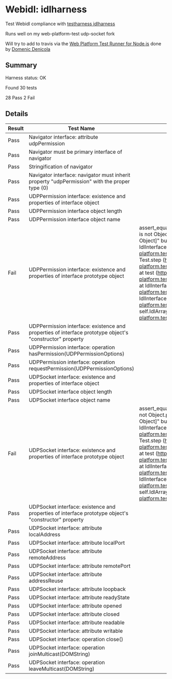 # Webidl: idlharness

Test Webidl compliance with [testharness idlharness](http://testthewebforward.org/docs/testharness-idlharness.html)

Runs well on my web-platform-test udp-socket fork

Will try to add to travis via the [Web Platform Test Runner for Node.js](https://github.com/domenic/wpt-runner) done by [Domenic Denicola](https://github.com/domenic)

## Summary

Harness status: OK

Found 30 tests

28 Pass
2 Fail

## Details

| Result	| Test Name	| Message |
|---------|-----------|---------|
| Pass	| Navigator interface: attribute udpPermission	|
| Pass	| Navigator must be primary interface of navigator|	
| Pass	| Stringification of navigator	|
| Pass	| Navigator interface: navigator must inherit property "udpPermission" with the proper type (0)	|
| Pass	| UDPPermission interface: existence and properties of interface object	|
| Pass	| UDPPermission interface object length	|
| Pass	| UDPPermission interface object name	|
| Fail	| UDPPermission interface: existence and properties of interface prototype object	| assert_equals: prototype of UDPPermission.prototype is not Object.prototype expected object "[object Object]" but got object "[object Object]" at IdlInterface.<anonymous> (http://web-platform.test:8000/resources/idlharness.js:993:17)    at Test.step (http://web-platform.test:8000/resources/testharness.js:1406:25)    at test (http://web-platform.test:8000/resources/testharness.js:501:18)    at IdlInterface.test_self (http://web-platform.test:8000/resources/idlharness.js:914:5)    at IdlInterface.test (http://web-platform.test:8000/resources/idlharness.js:739:14)    at self.IdlArray.IdlArray.test (http://web-platform.test:8000/resources/idlharness.js:398:28) |
| Pass	| UDPPermission interface: existence and properties of interface prototype object's "constructor" property	|
| Pass	| UDPPermission interface: operation hasPermission(UDPPermissionOptions)	|
| Pass	| UDPPermission interface: operation requestPermission(UDPPermissionOptions) |	
| Pass	| UDPSocket interface: existence and properties of interface object	|
| Pass	| UDPSocket interface object length	|
| Pass	| UDPSocket interface object name	|
| Fail	| UDPSocket interface: existence and properties of interface prototype object	| assert_equals: prototype of UDPSocket.prototype is not Object.prototype expected object "[object Object]" but got object "[object Object]"    at IdlInterface.<anonymous> (http://web-platform.test:8000/resources/idlharness.js:993:17)    at Test.step (http://web-platform.test:8000/resources/testharness.js:1406:25)    at test (http://web-platform.test:8000/resources/testharness.js:501:18)    at IdlInterface.test_self (http://web-platform.test:8000/resources/idlharness.js:914:5)    at IdlInterface.test (http://web-platform.test:8000/resources/idlharness.js:739:14)    at self.IdlArray.IdlArray.test (http://web-platform.test:8000/resources/idlharness.js:398:28) | 
| Pass	| UDPSocket interface: existence and properties of interface prototype object's "constructor" property	| 
| Pass	| UDPSocket interface: attribute localAddress	| 
| Pass	| UDPSocket interface: attribute localPort	| 
| Pass	| UDPSocket interface: attribute remoteAddress	| 
| Pass	| UDPSocket interface: attribute remotePort	| 
| Pass	| UDPSocket interface: attribute addressReuse	| 
| Pass	| UDPSocket interface: attribute loopback	| 
| Pass	| UDPSocket interface: attribute readyState	| 
| Pass	| UDPSocket interface: attribute opened	| 
| Pass	| UDPSocket interface: attribute closed	| 
| Pass	| UDPSocket interface: attribute readable	| 
| Pass	| UDPSocket interface: attribute writable	| 
| Pass	| UDPSocket interface: operation close()	| 
| Pass	| UDPSocket interface: operation joinMulticast(DOMString)	| 
| Pass	| UDPSocket interface: operation leaveMulticast(DOMString) | 
